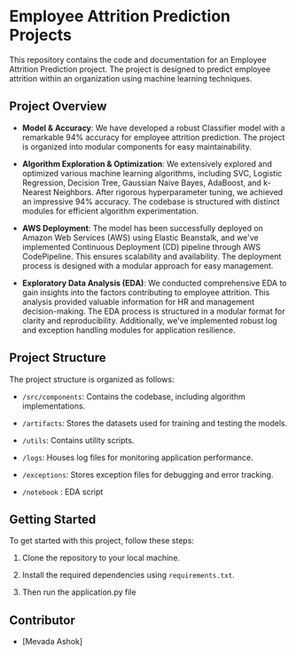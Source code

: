 # Employee Attrition Prediction Projects

This repository contains the code and documentation for an Employee Attrition Prediction project. The project is designed to predict employee attrition within an organization using machine learning techniques.

## Project Overview

- **Model & Accuracy**: We have developed a robust  Classifier model with a remarkable 94% accuracy for employee attrition prediction. The project is organized into modular components for easy maintainability.

- **Algorithm Exploration & Optimization**: We extensively explored and optimized various machine learning algorithms, including SVC, Logistic Regression, Decision Tree, Gaussian Naive Bayes, AdaBoost, and k-Nearest Neighbors. After rigorous hyperparameter tuning, we achieved an impressive 94% accuracy. The codebase is structured with distinct modules for efficient algorithm experimentation.

- **AWS Deployment**: The model has been successfully deployed on Amazon Web Services (AWS) using Elastic Beanstalk, and we've implemented Continuous Deployment (CD) pipeline through AWS CodePipeline. This ensures scalability and availability. The deployment process is designed with a modular approach for easy management.

- **Exploratory Data Analysis (EDA)**: We conducted comprehensive EDA to gain insights into the factors contributing to employee attrition. This analysis provided valuable information for HR and management decision-making. The EDA process is structured in a modular format for clarity and reproducibility. Additionally, we've implemented robust log and exception handling modules for application resilience.

## Project Structure

The project structure is organized as follows:

- `/src/components`: Contains the codebase, including algorithm implementations.

- `/artifacts`: Stores the datasets used for training and testing the models.

- `/utils`: Contains utility scripts.

- `/logs`: Houses log files for monitoring application performance.

- `/exceptions`: Stores exception files for debugging and error tracking.

- `/notebook` : EDA script

## Getting Started

To get started with this project, follow these steps:

1. Clone the repository to your local machine.
   
2. Install the required dependencies using `requirements.txt`.

3. Then run the application.py file


## Contributor

- [Mevada Ashok]


